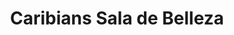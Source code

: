 ---
title: "Caribians Sala de Belleza"
url: /santa-cruz/caribians-sala-de-belleza/
shop: cosméticos
---